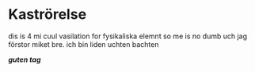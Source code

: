 # Kaströrelse

dis is 4 mi cuul vasilation for fysikaliska elemnt so me is no dumb uch jag förstor miket bre. ich bin liden uchten bachten







***guten tag***

